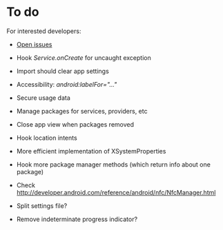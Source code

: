 To do
=====

For interested developers:

* [Open issues](https://github.com/M66B/XPrivacy/issues?state=open)

* Hook *Service.onCreate* for uncaught exception
* Import should clear app settings
* Accessibility: *android:labelFor="..."*
* Secure usage data
* Manage packages for services, providers, etc
* Close app view when packages removed
* Hook location intents
* More efficient implementation of XSystemProperties
* Hook more package manager methods (which return info about one package)
* Check http://developer.android.com/reference/android/nfc/NfcManager.html

* Split settings file?
* Remove indeterminate progress indicator?
